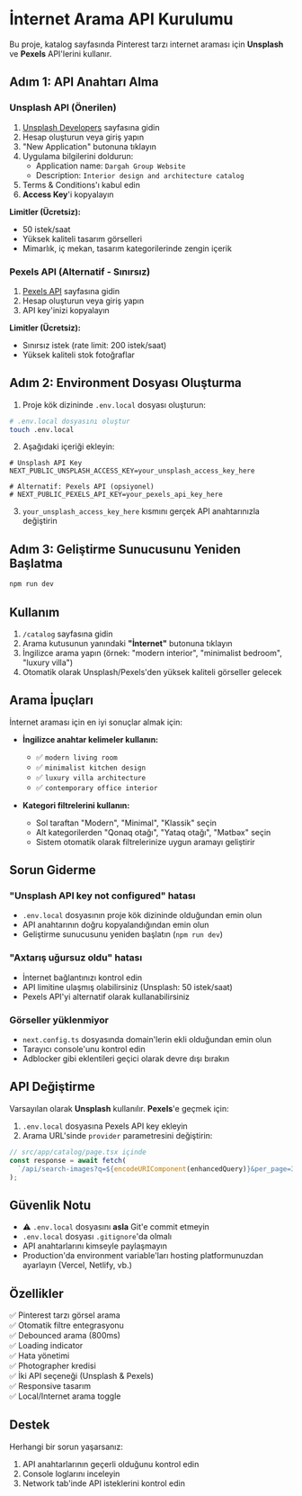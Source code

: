 # İnternet Arama API Kurulumu

Bu proje, katalog sayfasında Pinterest tarzı internet araması için **Unsplash** ve **Pexels** API'lerini kullanır.

## Adım 1: API Anahtarı Alma

### Unsplash API (Önerilen)

1. [Unsplash Developers](https://unsplash.com/developers) sayfasına gidin
2. Hesap oluşturun veya giriş yapın
3. "New Application" butonuna tıklayın
4. Uygulama bilgilerini doldurun:
   - Application name: `Dargah Group Website`
   - Description: `Interior design and architecture catalog`
5. Terms & Conditions'ı kabul edin
6. **Access Key**'i kopyalayın

**Limitler (Ücretsiz):**
- 50 istek/saat
- Yüksek kaliteli tasarım görselleri
- Mimarlık, iç mekan, tasarım kategorilerinde zengin içerik

### Pexels API (Alternatif - Sınırsız)

1. [Pexels API](https://www.pexels.com/api/) sayfasına gidin
2. Hesap oluşturun veya giriş yapın
3. API key'inizi kopyalayın

**Limitler (Ücretsiz):**
- Sınırsız istek (rate limit: 200 istek/saat)
- Yüksek kaliteli stok fotoğraflar

## Adım 2: Environment Dosyası Oluşturma

1. Proje kök dizininde `.env.local` dosyası oluşturun:

```bash
# .env.local dosyasını oluştur
touch .env.local
```

2. Aşağıdaki içeriği ekleyin:

```env
# Unsplash API Key  
NEXT_PUBLIC_UNSPLASH_ACCESS_KEY=your_unsplash_access_key_here

# Alternatif: Pexels API (opsiyonel)
# NEXT_PUBLIC_PEXELS_API_KEY=your_pexels_api_key_here
```

3. `your_unsplash_access_key_here` kısmını gerçek API anahtarınızla değiştirin

## Adım 3: Geliştirme Sunucusunu Yeniden Başlatma

```bash
npm run dev
```

## Kullanım

1. `/catalog` sayfasına gidin
2. Arama kutusunun yanındaki **"İnternet"** butonuna tıklayın
3. İngilizce arama yapın (örnek: "modern interior", "minimalist bedroom", "luxury villa")
4. Otomatik olarak Unsplash/Pexels'den yüksek kaliteli görseller gelecek

## Arama İpuçları

İnternet araması için en iyi sonuçlar almak için:

- **İngilizce anahtar kelimeler kullanın:**
  - ✅ `modern living room`
  - ✅ `minimalist kitchen design`
  - ✅ `luxury villa architecture`
  - ✅ `contemporary office interior`
  
- **Kategori filtrelerini kullanın:**
  - Sol taraftan "Modern", "Minimal", "Klassik" seçin
  - Alt kategorilerden "Qonaq otağı", "Yataq otağı", "Mətbəx" seçin
  - Sistem otomatik olarak filtrelerinize uygun aramayı geliştirir

## Sorun Giderme

### "Unsplash API key not configured" hatası

- `.env.local` dosyasının proje kök dizininde olduğundan emin olun
- API anahtarının doğru kopyalandığından emin olun
- Geliştirme sunucusunu yeniden başlatın (`npm run dev`)

### "Axtarış uğursuz oldu" hatası

- İnternet bağlantınızı kontrol edin
- API limitine ulaşmış olabilirsiniz (Unsplash: 50 istek/saat)
- Pexels API'yi alternatif olarak kullanabilirsiniz

### Görseller yüklenmiyor

- `next.config.ts` dosyasında domain'lerin ekli olduğundan emin olun
- Tarayıcı console'unu kontrol edin
- Adblocker gibi eklentileri geçici olarak devre dışı bırakın

## API Değiştirme

Varsayılan olarak **Unsplash** kullanılır. **Pexels**'e geçmek için:

1. `.env.local` dosyasına Pexels API key ekleyin
2. Arama URL'sinde `provider` parametresini değiştirin:

```typescript
// src/app/catalog/page.tsx içinde
const response = await fetch(
  `/api/search-images?q=${encodeURIComponent(enhancedQuery)}&per_page=30&provider=pexels`
);
```

## Güvenlik Notu

- ⚠️ `.env.local` dosyasını **asla** Git'e commit etmeyin
- `.env.local` dosyası `.gitignore`'da olmalı
- API anahtarlarını kimseyle paylaşmayın
- Production'da environment variable'ları hosting platformunuzdan ayarlayın (Vercel, Netlify, vb.)

## Özellikler

✅ Pinterest tarzı görsel arama  
✅ Otomatik filtre entegrasyonu  
✅ Debounced arama (800ms)  
✅ Loading indicator  
✅ Hata yönetimi  
✅ Photographer kredisi  
✅ İki API seçeneği (Unsplash & Pexels)  
✅ Responsive tasarım  
✅ Local/Internet arama toggle  

## Destek

Herhangi bir sorun yaşarsanız:
1. API anahtarlarının geçerli olduğunu kontrol edin
2. Console loglarını inceleyin
3. Network tab'inde API isteklerini kontrol edin

